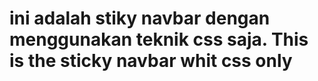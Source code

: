 # ini adalah stiky navbar dengan menggunakan teknik css saja. This is the sticky navbar whit css only
